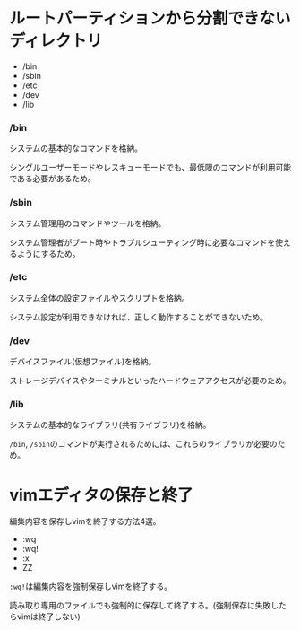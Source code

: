 # ルートパーティションから分割できないディレクトリ

- /bin
- /sbin
- /etc
- /dev
- /lib

### /bin

システムの基本的なコマンドを格納。

シングルユーザーモードやレスキューモードでも、最低限のコマンドが利用可能である必要があるため。

### /sbin

システム管理用のコマンドやツールを格納。

システム管理者がブート時やトラブルシューティング時に必要なコマンドを使えるようにするため。

### /etc

システム全体の設定ファイルやスクリプトを格納。

システム設定が利用できなければ、正しく動作することができないため。

### /dev

デバイスファイル(仮想ファイル)を格納。

ストレージデバイスやターミナルといったハードウェアアクセスが必要のため。

### /lib

システムの基本的なライブラリ(共有ライブラリ)を格納。

`/bin`, `/sbin`のコマンドが実行されるためには、これらのライブラリが必要のため。

# vimエディタの保存と終了

編集内容を保存しvimを終了する方法4選。

- :wq
- :wq!
- :x
- ZZ

`:wq!`は編集内容を強制保存しvimを終了する。

読み取り専用のファイルでも強制的に保存して終了する。(強制保存に失敗したらvimは終了しない)

